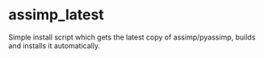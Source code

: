 # assimp_latest
Simple install script which gets the latest copy of assimp/pyassimp, builds and installs it automatically.

